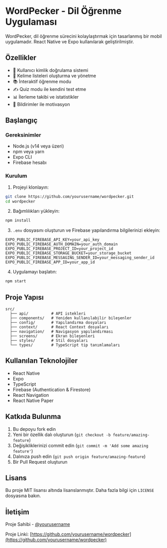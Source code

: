 # WordPecker - Dil Öğrenme Uygulaması

WordPecker, dil öğrenme sürecini kolaylaştırmak için tasarlanmış bir mobil uygulamadır. React Native ve Expo kullanılarak geliştirilmiştir.

## Özellikler

- 🔐 Kullanıcı kimlik doğrulama sistemi
- 📝 Kelime listeleri oluşturma ve yönetme
- 📚 İnteraktif öğrenme modu
- ✍️ Quiz modu ile kendini test etme
- 📊 İlerleme takibi ve istatistikler
- 🔔 Bildirimler ile motivasyon

## Başlangıç

### Gereksinimler

- Node.js (v14 veya üzeri)
- npm veya yarn
- Expo CLI
- Firebase hesabı

### Kurulum

1. Projeyi klonlayın:
```bash
git clone https://github.com/yourusername/wordpecker.git
cd wordpecker
```

2. Bağımlılıkları yükleyin:
```bash
npm install
```

3. `.env` dosyasını oluşturun ve Firebase yapılandırma bilgilerinizi ekleyin:
```env
EXPO_PUBLIC_FIREBASE_API_KEY=your_api_key
EXPO_PUBLIC_FIREBASE_AUTH_DOMAIN=your_auth_domain
EXPO_PUBLIC_FIREBASE_PROJECT_ID=your_project_id
EXPO_PUBLIC_FIREBASE_STORAGE_BUCKET=your_storage_bucket
EXPO_PUBLIC_FIREBASE_MESSAGING_SENDER_ID=your_messaging_sender_id
EXPO_PUBLIC_FIREBASE_APP_ID=your_app_id
```

4. Uygulamayı başlatın:
```bash
npm start
```

## Proje Yapısı

```
src/
  ├── api/          # API istekleri
  ├── components/   # Yeniden kullanılabilir bileşenler
  ├── config/       # Yapılandırma dosyaları
  ├── context/      # React Context dosyaları
  ├── navigation/   # Navigasyon yapılandırması
  ├── screens/      # Ekran bileşenleri
  ├── styles/       # Stil dosyaları
  └── types/        # TypeScript tip tanımlamaları
```

## Kullanılan Teknolojiler

- React Native
- Expo
- TypeScript
- Firebase (Authentication & Firestore)
- React Navigation
- React Native Paper

## Katkıda Bulunma

1. Bu depoyu fork edin
2. Yeni bir özellik dalı oluşturun (`git checkout -b feature/amazing-feature`)
3. Değişikliklerinizi commit edin (`git commit -m 'Add some amazing feature'`)
4. Dalınıza push edin (`git push origin feature/amazing-feature`)
5. Bir Pull Request oluşturun

## Lisans

Bu proje MIT lisansı altında lisanslanmıştır. Daha fazla bilgi için `LICENSE` dosyasına bakın.

## İletişim

Proje Sahibi - [@yourusername](https://twitter.com/yourusername)

Proje Linki: [https://github.com/yourusername/wordpecker](https://github.com/yourusername/wordpecker)
